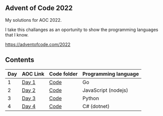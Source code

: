 ## Advent of Code 2022

My solutions for AOC 2022.

I take this challanges as an oportunity to show the programming languages that I know.

https://adventofcode.com/2022

## Contents

| Day | AOC Link | Code folder | Programming language |
|-----|----------|-----------------|----------------------|
| 1 | [Day 1](https://adventofcode.com/2022/day/1) | [Code](./day-1) | Go |
| 2 | [Day 2](https://adventofcode.com/2022/day/2) | [Code](./day-2) | JavaScript (nodejs) |
| 3 | [Day 3](https://adventofcode.com/2022/day/3) | [Code](./day-3) | Python |
| 4 | [Day 4](https://adventofcode.com/2022/day/4) | [Code](./day-4) | C# (dotnet) |
